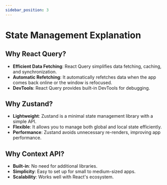 ```yaml
---
sidebar_position: 3
---
```


# State Management Explanation

## Why React Query?

- **Efficient Data Fetching**: React Query simplifies data fetching, caching, and synchronization.
- **Automatic Refetching**: It automatically refetches data when the app comes back online or the window is refocused.
- **DevTools**: React Query provides built-in DevTools for debugging.

## Why Zustand?

- **Lightweight**: Zustand is a minimal state management library with a simple API.
- **Flexible**: It allows you to manage both global and local state efficiently.
- **Performance**: Zustand avoids unnecessary re-renders, improving app performance.

## Why Context API?

- **Built-in**: No need for additional libraries.
- **Simplicity**: Easy to set up for small to medium-sized apps.
- **Scalability**: Works well with React's ecosystem.